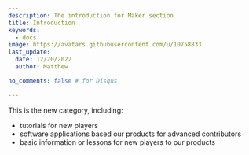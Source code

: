 ```yaml
---
description: The introduction for Maker section
title: Introduction
keywords:
  - docs
image: https://avatars.githubusercontent.com/u/10758833
last_update:
  date: 12/20/2022
  author: Matthew

no_comments: false # for Disqus

---
```


This is the new category, including:

- tutorials for new players
- software applications based our products for advanced contributors
- basic information or lessons for new players to our products
